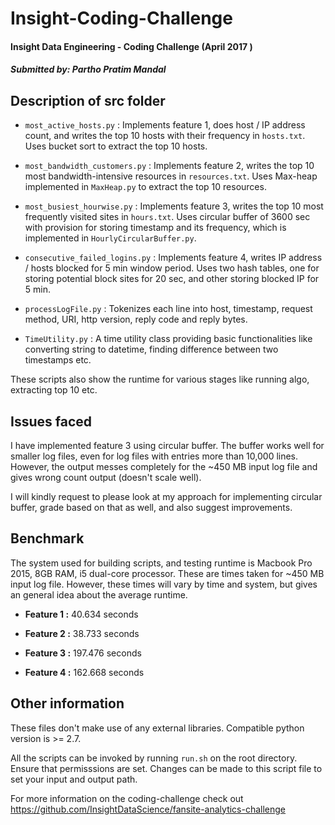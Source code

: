 # Insight-Coding-Challenge

#### Insight Data Engineering - Coding Challenge (April 2017 )
##### Submitted by: Partho Pratim Mandal

## Description of src folder

* `most_active_hosts.py` : Implements feature 1, does host / IP address count, and writes the top 10 hosts with  their frequency in `hosts.txt`. Uses bucket sort to extract the top 10 hosts.

* `most_bandwidth_customers.py` : Implements feature 2, writes the top 10 most bandwidth-intensive resources in `resources.txt`. Uses Max-heap implemented in `MaxHeap.py` to extract the top 10 resources.

* `most_busiest_hourwise.py` : Implements feature 3, writes the top 10 most frequently visited sites in `hours.txt`. Uses circular buffer of 3600 sec with provision for storing timestamp and its frequency, which is implemented in `HourlyCircularBuffer.py`. 

* `consecutive_failed_logins.py` : Implements feature 4, writes IP address / hosts blocked for 5 min window period. Uses two hash tables, one for storing potential block sites for 20 sec, and other storing blocked IP for 5 min.

* `processLogFile.py` : Tokenizes each line into host, timestamp, request method, URI, http version, reply code and reply bytes.

* `TimeUtility.py` : A time utility class providing basic functionalities like converting string to datetime, finding difference between two timestamps etc.

These scripts also show the runtime for various stages like running algo, extracting top 10 etc.


## Issues faced

I have implemented feature 3 using circular buffer. The buffer works well for smaller log files, even for log files with entries more than 10,000 lines. However, the output messes completely for the ~450 MB input log file and gives wrong count output (doesn't scale well). 

I will kindly request to please look at my approach for implementing circular buffer, grade based on that as well, and also suggest improvements.


## Benchmark
The system used for building scripts, and testing runtime is Macbook Pro 2015, 8GB RAM, i5 dual-core processor. These are times taken for ~450 MB input log file. However, these times will vary by time and system, but gives an general idea about the average runtime.

* **Feature 1 :** 40.634 seconds

* **Feature 2 :** 38.733 seconds

* **Feature 3 :** 197.476 seconds

* **Feature 4 :** 162.668 seconds


## Other information

These files don't make use of any external libraries. Compatible python version is >= 2.7. 

All the scripts can be invoked by running `run.sh` on the root directory. Ensure that permisssions are set.
Changes can be made to this script file to set your input and output path. 

For more information on the coding-challenge check out https://github.com/InsightDataScience/fansite-analytics-challenge
